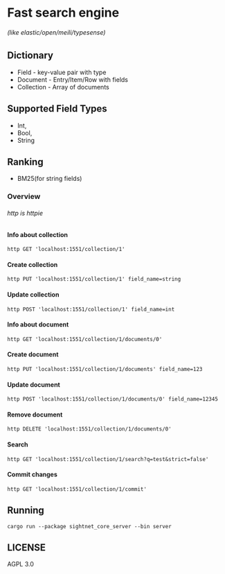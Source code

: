 # Fast search engine
###### (like elastic/open/meili/typesense)
## Dictionary
* Field - key-value pair with type
* Document - Entry/Item/Row with fields
* Collection - Array of documents
## Supported Field Types
* Int,
* Bool,
* String
## Ranking
* BM25(for string fields)
### Overview
###### http is httpie
#### Info about collection
`http GET 'localhost:1551/collection/1'`
#### Create collection
`http PUT 'localhost:1551/collection/1' field_name=string`
#### Update collection
`http POST 'localhost:1551/collection/1' field_name=int`
#### Info about document
`http GET 'localhost:1551/collection/1/documents/0'`
#### Create document
`http PUT 'localhost:1551/collection/1/documents' field_name=123`
#### Update document
`http POST 'localhost:1551/collection/1/documents/0' field_name=12345`
#### Remove document
`http DELETE 'localhost:1551/collection/1/documents/0'`
#### Search
`http GET 'localhost:1551/collection/1/search?q=test&strict=false'`
#### Commit changes
`http GET 'localhost:1551/collection/1/commit'`

## Running
`cargo run --package sightnet_core_server --bin server`

## LICENSE
AGPL 3.0